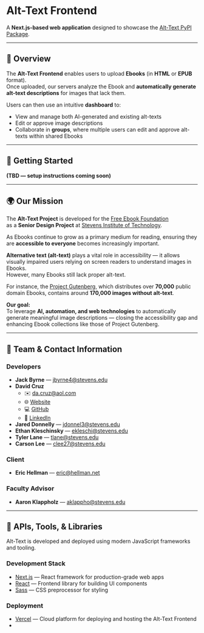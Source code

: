 # Alt-Text Frontend

A **Next.js-based web application** designed to showcase the [Alt-Text PyPI Package](https://github.com/EbookFoundation/alt-text).

---

## 🧩 Overview

The **Alt-Text Frontend** enables users to upload **Ebooks** (in **HTML** or **EPUB** format).  
Once uploaded, our servers analyze the Ebook and **automatically generate alt-text descriptions** for images that lack them.

Users can then use an intuitive **dashboard** to:
- View and manage both AI-generated and existing alt-texts  
- Edit or approve image descriptions  
- Collaborate in **groups**, where multiple users can edit and approve alt-texts within shared Ebooks  

---

## 🚀 Getting Started

**(TBD — setup instructions coming soon)**

---

## 🌍 Our Mission

The **Alt-Text Project** is developed for the [Free Ebook Foundation](https://ebookfoundation.org/)  
as a **Senior Design Project** at [Stevens Institute of Technology](https://www.stevens.edu/).

As Ebooks continue to grow as a primary medium for reading, ensuring they are **accessible to everyone** becomes increasingly important.

**Alternative text (alt-text)** plays a vital role in accessibility — it allows visually impaired users relying on screen readers to understand images in Ebooks.  
However, many Ebooks still lack proper alt-text.

For instance, the [Project Gutenberg](https://gutenberg.org/), which distributes over **70,000** public domain Ebooks, contains around **170,000 images without alt-text**.

**Our goal:**  
To leverage **AI, automation, and web technologies** to automatically generate meaningful image descriptions — closing the accessibility gap and enhancing Ebook collections like those of Project Gutenberg.

---

## 👥 Team & Contact Information

### **Developers**
- **Jack Byrne** — jbyrne4@stevens.edu  
- **David Cruz**
  - ✉️ da.cruz@aol.com  
  - 🌐 [Website](https://xxmistacruzxx.github.io/)  
  - 💻 [GitHub](https://github.com/xxmistacruzxx)  
  - 🔗 [LinkedIn](https://www.linkedin.com/in/davidalexandercruz/)  
- **Jared Donnelly** — jdonnel3@stevens.edu  
- **Ethan Kleschinsky** — ekleschi@stevens.edu  
- **Tyler Lane** — tlane@stevens.edu  
- **Carson Lee** — clee27@stevens.edu  

### **Client**
- **Eric Hellman** — eric@hellman.net  

### **Faculty Advisor**
- **Aaron Klappholz** — aklappho@stevens.edu  

---

## 🧰 APIs, Tools, & Libraries

Alt-Text is developed and deployed using modern JavaScript frameworks and tooling.

### **Development Stack**
- [Next.js](https://nextjs.org/) — React framework for production-grade web apps  
- [React](https://react.dev/) — Frontend library for building UI components  
- [Sass](https://sass-lang.com/) — CSS preprocessor for styling  

### **Deployment**
- [Vercel](https://vercel.com/ebook-foundation) — Cloud platform for deploying and hosting the Alt-Text Frontend
- 
